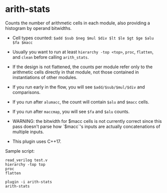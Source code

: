 
# arith-stats

Counts the number of arithmetic cells in each module, also providing a histogram by operand bitwidths.


* Cell types counted:
    `$add $sub $neg $mul $div $lt $le $gt $ge $alu $fa $macc`


* Usually you want to run at least `hierarchy -top <top>`, `proc`, `flatten`, and `clean` before calling `arith_stats`.

* If the design is not flattened, the counts per module refer only to the arithmetic cells directly in that module, not those contained in instantiations of other modules.

* If you run early in the flow, you will see `$add/$sub/$mul/$div` and comparisons.

* If you run after `alumacc`, the count will contain `$alu` and `$macc` cells.

* If you run after `maccmap`, you will see `$fa` and `$alu` counts.

* WARNING: the bitwidth for $macc cells is not currently correct since this pass doesn't parse how `$macc`'s inputs are actually concatenations of multiple inputs.


* This plugin uses C++17.

Sample script:
```
read_verilog test.v
hierarchy -top top
proc
flatten

plugin -i arith-stats
arith-stats
```
